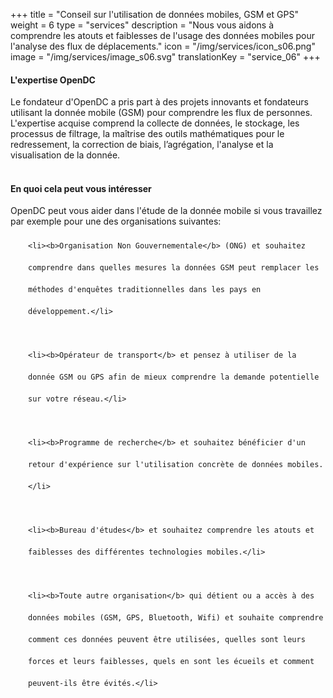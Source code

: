 +++
title = "Conseil sur l'utilisation de données mobiles, GSM et GPS"
weight = 6
type = "services"
description = "Nous vous aidons à comprendre les atouts et faiblesses de l'usage des données mobiles pour l'analyse des flux de déplacements."
icon = "/img/services/icon_s06.png"
image = "/img/services/image_s06.svg"
translationKey = "service_06"
+++

#### L'expertise OpenDC
Le fondateur d'OpenDC a pris part à des projets innovants et fondateurs utilisant la donnée mobile (GSM) pour comprendre les flux de personnes. L'expertise acquise comprend la collecte de données, le stockage, les processus de filtrage, la maîtrise des outils mathématiques pour le redressement, la correction de biais, l’agrégation, l'analyse et la visualisation de la donnée.
<br></br>

#### En quoi cela peut vous intéresser
OpenDC peut vous aider dans l'étude de la donnée mobile si vous travaillez par exemple pour une des organisations suivantes:
	
<ul style="list-style-type:disc; padding-left:2em; line-height:250%;">
	
	<li><b>Organisation Non Gouvernementale</b> (ONG) et souhaitez comprendre dans quelles mesures la données GSM peut remplacer les méthodes d'enquêtes traditionnelles dans les pays en développement.</li>

	<li><b>Opérateur de transport</b> et pensez à utiliser de la donnée GSM ou GPS afin de mieux comprendre la demande potentielle sur votre réseau.</li>

	<li><b>Programme de recherche</b> et souhaitez bénéficier d'un retour d'expérience sur l'utilisation concrète de données mobiles.</li>

	<li><b>Bureau d'études</b> et souhaitez comprendre les atouts et faiblesses des différentes technologies mobiles.</li>

	<li><b>Toute autre organisation</b> qui détient ou a accès à des données mobiles (GSM, GPS, Bluetooth, Wifi) et souhaite comprendre comment ces données peuvent être utilisées, quelles sont leurs forces et leurs faiblesses, quels en sont les écueils et comment peuvent-ils être évités.</li>

</ul>